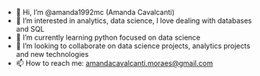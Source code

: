 - 👋 Hi, I’m @amanda1992mc (Amanda Cavalcanti)
- 👀 I’m interested in analytics, data science, I love dealing with databases and SQL 
- 🌱 I’m currently learning python focused on data science
- 💞️ I’m looking to collaborate on data science projects, analytics projects and new technologies
- 📫 How to reach me: amandacavalcanti.moraes@gmail.com

<!---
amanda1992mc/amanda1992mc is a ✨ special ✨ repository because its `README.md` (this file) appears on your GitHub profile.
You can click the Preview link to take a look at your changes.
--->
